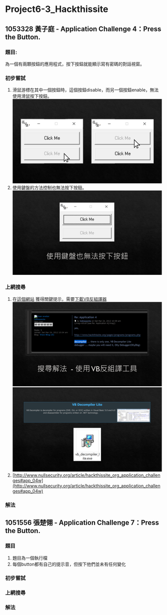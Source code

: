 # Project6-3_Hackthissite


## 1053328 黃子庭 - Application Challenge 4：Press the Button.
### 題目:
為一個有兩顆按鈕的應用程式，按下按鈕就能顯示寫有密碼的對話視窗。
### 初步嘗試
1. 滑鼠游標在其中一個按鈕時，這個按鈕disable，而另一個按鈕enable，無法使用滑鼠按下按鈕。
![](app_challenge4/投影片2.PNG)
2. 使用鍵盤的方法控制也無法按下按鈕。
![](app_challenge4/投影片3.PNG)
### 上網搜尋
1. 在[這個網站](https://www.hackthissite.org/forums/viewtopic.php?f=16&t=5955)
獲得關鍵提示，需要[下載VB反組譯器](http://www.hackthissite.org/pages/programs/programs.php)
![](app_challenge4/投影片4.PNG)
![](app_challenge4/投影片5.PNG)
2. [http://www.nullsecurity.org/article/hackthissite_org_application_challenges#app_04w](http://www.nullsecurity.org/article/hackthissite_org_application_challenges#app_04w)
### 解法

## 1051556 張楚翎 - Application Challenge 7：Press the Button.
### 題目
1. 題目為一個執行檔
2. 每個button都有自己的提示音，但按下他們並未有任何變化

### 初步嘗試

### 上網搜尋

### 解法
